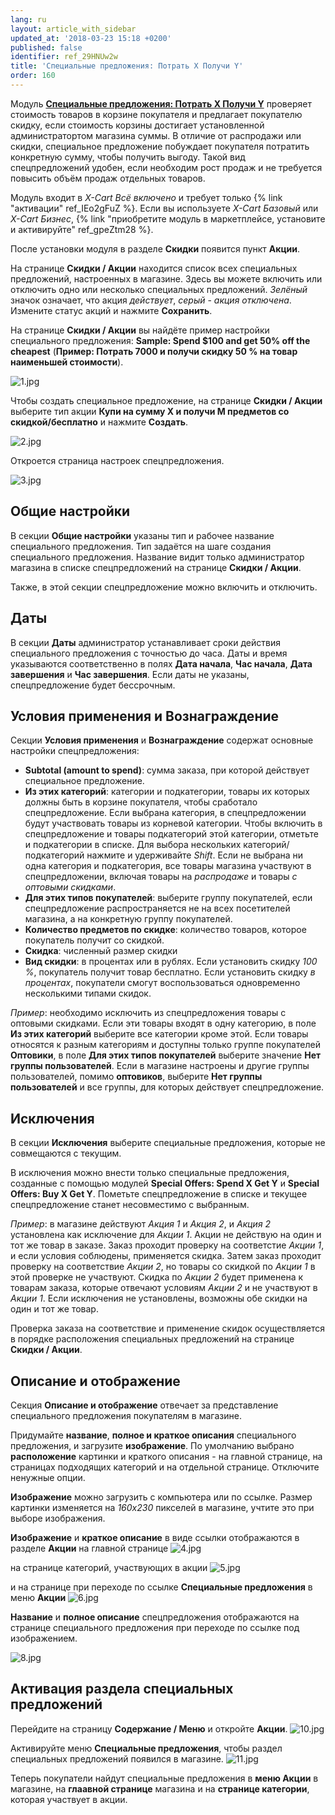 ```yaml
---
lang: ru
layout: article_with_sidebar
updated_at: '2018-03-23 15:18 +0200'
published: false
identifier: ref_29HNUw2w
title: 'Специальные предложения: Потрать Х Получи Y'
order: 160
---
```

Модуль **[Специальные предложения: Потрать Х Получи Y](https://market.x-cart.com/addons/spend-x-get-y.html "Специальные предложения: Потрать Х Получи Y")** проверяет стоимость товаров в корзине покупателя и предлагает покупателю скидку, если стоимость корзины достигает установленной администратортом магазина суммы. В отличие от распродажи или скидки, специальное предложение побуждает покупателя потратить конкретную сумму, чтобы получить выгоду. Такой вид спецпредложений удобен, если необходим рост продаж и не требуется повысить объём продаж отдельных товаров. 

Модуль входит в _X-Cart Всё включено_ и требует только {% link "активации" ref_IEo2gFuZ %}. Если вы используете _X-Cart Базовый_ или _X-Cart Бизнес_, {% link "приобретите модуль в маркетплейсе, установите и активируйте" ref_gpeZtm28 %}. 

После установки модуля в разделе **Скидки** появится пункт **Акции**.

На странице **Скидки / Акции** находится список всех специальных предложений, настроенных в магазине. Здесь вы можете включить или отключить одно или несколько специальных предложений. _Зелёный_ значок означает, что акция _действует_, _серый_ - _акция отключена_. Измените статус акций и нажмите **Сохранить**.

На странице **Скидки / Акции** вы найдёте пример настройки специального предложения: **Sample: Spend $100 and get 50% off the cheapest** (**Пример: Потрать 7000 и получи скидку 50 % на товар наименьшей стоимости**). 

![1.jpg]({{site.baseurl}}/attachments/ref_29HNUw2w/1.jpg)

Чтобы создать специальное предложение, на странице **Скидки / Акции** выберите тип акции **Купи на сумму X и получи M предметов со скидкой/бесплатно** и нажмите **Создать**.

![2.jpg]({{site.baseurl}}/attachments/ref_29HNUw2w/2.jpg)

Откроется страница настроек спецпредложения. 

![3.jpg]({{site.baseurl}}/attachments/ref_29HNUw2w/3.jpg)

## Общие настройки 
В секции **Общие настройки** указаны тип и рабочее название специального предложения. Тип задаётся на шаге создания специального предложения. Название видит только администратор магазина в списке спецпредложений на странице **Скидки / Акции**.

Также, в этой секции спецпредложение можно включить и отключить. 

## Даты
В секции **Даты** администратор устанавливает сроки действия специального предложения с точностью до часа. Даты и время указываются соответственно в полях **Дата начала**, **Час начала**, **Дата завершения** и **Час завершения**. Если даты не указаны, спецпредложение будет бессрочным.

## Условия применения и Вознаграждение
Секции **Условия применения** и **Вознаграждение** содержат основные настройки спецпредложения:

- **Subtotal (amount to spend)**: сумма заказа, при которой действует специальное предложение.
- **Из этих категорий**: категории и подкатегории, товары их которых должны быть в корзине покупателя, чтобы сработало спецпредложение. Если выбрана категория, в спецпредложении будут участвовать товары из корневой категории. Чтобы включить в спецпредложение и товары подкатегорий этой категории, отметьте и подкатегории в списке.
Для выбора нескольких категорий/подкатегорий нажмите и удерживайте _Shift_.
Если не выбрана ни одна категория и подкатегория, все товары магазина участвуют в спецпредложении, включая товары на _распродаже_ и товары _с оптовыми скидками_.
- **Для этих типов покупателей**: выберите группу покупателей, если спецпредложение распространяется не на всех посетителей магазина, а на конкретную группу покупателей.
- **Количество предметов по скидке**: количество товаров, которое покупатель получит со скидкой.
- **Скидка**: численный размер скидки   
- **Вид скидки**: в процентах или в рублях. Если установить скидку _100 %_, покупатель получит товар бесплатно. Если установить скидку _в процентах_, покупатели смогут воспользоваться одновременно несколькими типами скидок.

_Пример_: необходимо исключить из спецпредложения товары с оптовыми скидками. Если эти товары входят в одну категорию, в поле **Из этих категорий** выберите все категории кроме этой. Если товары относятся к разным категориям и доступны только группе покупателей **Оптовики**, в поле **Для этих типов покупателей** выберите значение **Нет группы пользователей**. Если в магазине настроены и другие группы пользователей, помимо **оптовиков**, выберите **Нет группы пользователей** и все группы, для которых действует спецпредложение.

## Исключения
В секции **Исключения** выберите специальные предложения, которые не совмещаются с текущим.

В исключения можно внести только специальные предложения, созданные с помощью модулей **Special Offers: Spend X Get Y** и **Special Offers: Buy X Get Y**. Пометьте спецпредложение в списке и текущее спецпредложение станет несовместимо с выбранным.

_Пример_: в магазине действуют _Акция 1_ и _Акция 2_, и _Акция 2_ установлена как исключение для _Акции 1_. Акции не действую на один и тот же товар в заказе. Заказ проходит проверку на соответстие _Акции 1_, и если условия соблюдены, применяется скидка. Затем заказ проходит проверку на соответствие _Акции 2_, но товары со скидкой по _Акции 1_ в этой проверке не участвуют. Скидка по _Акции 2_ будет применена к товарам заказа, которые отвечают условиям _Акции 2_ и не участвуют в _Акции 1_. Если исключения не установлены, возможны обе скидки на один и тот же товар.

Проверка заказа на соответствие и применение скидок осуществляется в порядке расположения специальных предложений на странице **Скидки / Акции**.

## Описание и отображение
Секция **Описание и отображение** отвечает за представление специального предложения покупателям в магазине.

Придумайте **название**, **полное и краткое описания** специального предложения, и загрузите **изображение**. По умолчанию выбрано **расположение** картинки и краткого описания - на главной странице, на страницах подходящих категорий и на отдельной странице. Отключите ненужные опции.

**Изображение** можно загрузить с компьютера или по ссылке. Размер картинки изменяется на _160x230_ пикселей в магазине, учтите это при выборе изображения. 

**Изображение** и **краткое описание** в виде ссылки отображаются в разделе **Акции** на главной странице
![4.jpg]({{site.baseurl}}/attachments/ref_29HNUw2w/4.jpg)


на странице категорий, участвующих в акции
![5.jpg]({{site.baseurl}}/attachments/ref_29HNUw2w/5.jpg)


и на странице при переходе по ссылке **Специальные предложения** в меню **Акции**
![6.jpg]({{site.baseurl}}/attachments/ref_29HNUw2w/6.jpg)

**Название** и **полное описание** спецпредложения отображаются на странице специального предложения при переходе по ссылке под изображением.

![8.jpg]({{site.baseurl}}/attachments/ref_29HNUw2w/8.jpg)

## Активация раздела специальных предложений
Перейдите на страницу **Содержание / Меню** и откройте **Акции**.
![10.jpg]({{site.baseurl}}/attachments/ref_29HNUw2w/10.jpg)

Активируйте меню **Специальные предложения**, чтобы раздел специальных предложений появился в магазине.
![11.jpg]({{site.baseurl}}/attachments/ref_29HNUw2w/11.jpg)

Теперь покупатели найдут специальные предложения в **меню Акции** в магазине, на **глаавной странице** магазина и на **странице категории**, которая участвует в акции.

